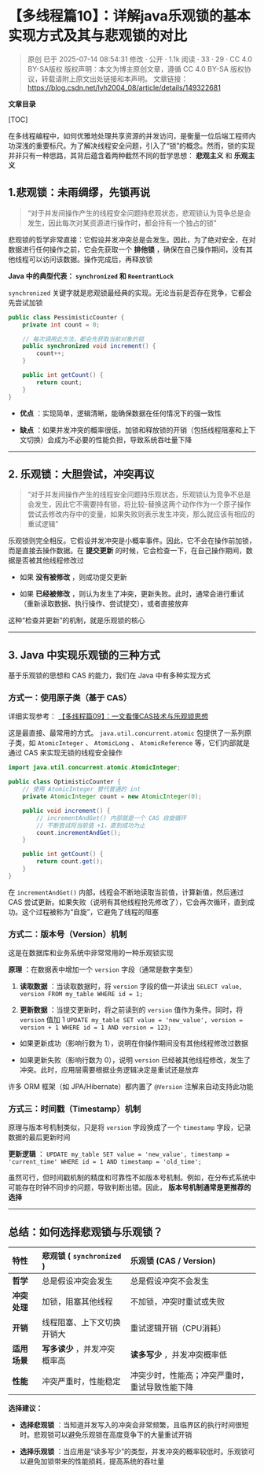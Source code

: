 # 【多线程篇10】：详解java乐观锁的基本实现方式及其与悲观锁的对比

> 原创 已于 2025-07-14 08:54:31 修改 · 公开 · 1.1k 阅读 · 33 · 29 · CC 4.0 BY-SA版权 版权声明：本文为博主原创文章，遵循 CC 4.0 BY-SA 版权协议，转载请附上原文出处链接和本声明。
> 文章链接：https://blog.csdn.net/lyh2004_08/article/details/149322681

**文章目录**

[TOC]


在多线程编程中，如何优雅地处理共享资源的并发访问，是衡量一位后端工程师内功深浅的重要标尺。为了解决线程安全问题，引入了“锁”的概念。然而，锁的实现并非只有一种思路，其背后蕴含着两种截然不同的哲学思想： **悲观主义** 和 **乐观主义** 

## 1.悲观锁：未雨绸缪，先锁再说

> “对于并发间操作产生的线程安全问题持悲观状态，悲观锁认为竞争总是会发生，因此每次对某资源进行操作时，都会持有一个独占的锁”

悲观锁的哲学非常直接：它假设并发冲突总是会发生。因此，为了绝对安全，在对数据进行任何操作之前，它会先获取一个 **排他锁** ，确保在自己操作期间，没有其他线程可以访问该数据。操作完成后，再释放锁

**Java 中的典型代表： `synchronized` 和 `ReentrantLock`** 

`synchronized` 关键字就是悲观锁最经典的实现。无论当前是否存在竞争，它都会先尝试加锁

```java
public class PessimisticCounter {
    private int count = 0;

    // 每次调用此方法，都会先获取当前对象的锁
    public synchronized void increment() {
        count++;
    }

    public int getCount() {
        return count;
    }
}
```

-  **优点** ：实现简单，逻辑清晰，能确保数据在任何情况下的强一致性

-  **缺点** ：如果并发冲突的概率很低，加锁和释放锁的开销（包括线程阻塞和上下文切换）会成为不必要的性能负担，导致系统吞吐量下降

---

## 2. 乐观锁：大胆尝试，冲突再议

> “对于并发间操作产生的线程安全问题持乐观状态，乐观锁认为竞争不总是会发生，因此它不需要持有锁，将比较-替换这两个动作作为一个原子操作尝试去修改内存中的变量，如果失败则表示发生冲突，那么就应该有相应的重试逻辑”

乐观锁则完全相反。它假设并发冲突是小概率事件。因此，它不会在操作前加锁，而是直接去操作数据。在 **提交更新** 的时候，它会检查一下，在自己操作期间，数据是否被其他线程修改过

- 如果 **没有被修改** ，则成功提交更新

- 如果 **已经被修改** ，则认为发生了冲突，更新失败。此时，通常会进行重试（重新读取数据、执行操作、尝试提交），或者直接放弃

这种“检查并更新”的机制，就是乐观锁的核心

---

## 3. Java 中实现乐观锁的三种方式

基于乐观锁的思想和 CAS 的能力，我们在 Java 中有多种实现方式

### 方式一：使用原子类（基于 CAS）

详细实现参考： [【多线程篇09】：一文看懂CAS技术与乐观锁思想](https://blog.csdn.net/lyh2004_08/article/details/149307798) 

这是最直接、最常用的方式。 `java.util.concurrent.atomic` 包提供了一系列原子类，如 `AtomicInteger` 、 `AtomicLong` 、 `AtomicReference` 等，它们内部就是通过 CAS 来实现无锁的线程安全操作

```java
import java.util.concurrent.atomic.AtomicInteger;

public class OptimisticCounter {
    // 使用 AtomicInteger 替代普通的 int
    private AtomicInteger count = new AtomicInteger(0);

    public void increment() {
        // incrementAndGet() 内部就是一个 CAS 自旋循环
        // 不断尝试将当前值 +1，直到成功为止
        count.incrementAndGet();
    }

    public int getCount() {
        return count.get();
    }
}
```

在 `incrementAndGet()` 内部，线程会不断地读取当前值，计算新值，然后通过 CAS 尝试更新。如果失败（说明有其他线程抢先修改了），它会再次循环，直到成功。这个过程被称为“自旋”，它避免了线程的阻塞

### 方式二：版本号（Version）机制

这是在数据库和业务系统中非常常用的一种乐观锁实现

**原理** ：在数据表中增加一个 `version` 字段（通常是数字类型）

1.  **读取数据** ：当读取数据时，将 `version` 字段的值一并读出
    `SELECT value, version FROM my_table WHERE id = 1;` 

2.  **更新数据** ：当提交更新时，将之前读到的 `version` 值作为条件。同时，将 `version` 值加 1
    `UPDATE my_table SET value = 'new_value', version = version + 1 WHERE id = 1 AND version = 123;` 

- 如果更新成功（影响行数为 1），说明在你操作期间没有其他线程修改过数据

- 如果更新失败（影响行数为 0），说明 `version` 已经被其他线程修改，发生了冲突。此时，应用层需要根据业务逻辑决定是重试还是放弃

许多 ORM 框架（如 JPA/Hibernate）都内置了 `@Version` 注解来自动支持此功能

### 方式三：时间戳（Timestamp）机制

原理与版本号机制类似，只是将 `version` 字段换成了一个 `timestamp` 字段，记录数据的最后更新时间

**更新逻辑** ： `UPDATE my_table SET value = 'new_value', timestamp = 'current_time' WHERE id = 1 AND timestamp = 'old_time';` 

虽然可行，但时间戳机制的精度和可靠性不如版本号机制。例如，在分布式系统中可能存在时钟不同步的问题，导致判断出错。因此， **版本号机制通常是更推荐的选择** 

---

## 总结：如何选择悲观锁与乐观锁？

| 特性 | 悲观锁 ( `synchronized` ) | 乐观锁 (CAS / Version) |
|:---|:---|:---|
|  **哲学**  | 总是假设冲突会发生 | 总是假设冲突不会发生 |
|  **冲突处理**  | 加锁，阻塞其他线程 | 不加锁，冲突时重试或失败 |
|  **开销**  | 线程阻塞、上下文切换开销大 | 重试逻辑开销（CPU消耗） |
|  **适用场景**  |  **写多读少** ，并发冲突概率高 |  **读多写少** ，并发冲突概率低 |
|  **性能**  | 冲突严重时，性能稳定 | 冲突少时，性能高；冲突严重时，重试导致性能下降 |


**选择建议：** 

-  **选择悲观锁** ：当知道并发写入的冲突会非常频繁，且临界区的执行时间很短时。悲观锁可以避免乐观锁在高度竞争下的大量重试开销

-  **选择乐观锁** ：当应用是“读多写少”的类型，并发冲突的概率较低时。乐观锁可以避免加锁带来的性能损耗，提高系统的吞吐量


